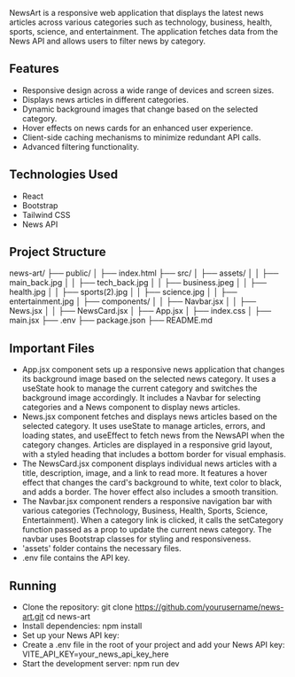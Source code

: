 NewsArt is a responsive web application that displays the latest news articles across various categories such as technology, business, health, sports, science, and entertainment. The application fetches data from the News API and allows users to filter news by category.

## Features

- Responsive design across a wide range of devices and screen sizes.
- Displays news articles in different categories.
- Dynamic background images that change based on the selected category.
- Hover effects on news cards for an enhanced user experience.
- Client-side caching mechanisms to minimize redundant API calls.
- Advanced filtering functionality.

## Technologies Used

- React
- Bootstrap
- Tailwind CSS
- News API

## Project Structure
news-art/
├── public/
│   ├── index.html
├── src/
│   ├── assets/
│   │   ├── main_back.jpg
│   │   ├── tech_back.jpg
│   │   ├── business.jpeg
│   │   ├── health.jpg
│   │   ├── sports(2).jpg
│   │   ├── science.jpg
│   │   ├── entertainment.jpg
│   ├── components/
│   │   ├── Navbar.jsx
│   │   ├── News.jsx
│   │   ├── NewsCard.jsx
│   ├── App.jsx
│   ├── index.css
│   ├── main.jsx
├── .env
├── package.json
├── README.md

## Important Files
- App.jsx component sets up a responsive news application that changes its background image based on the selected news category. It uses a useState hook to manage the current category and switches the background image accordingly. It includes a Navbar for selecting categories and a News component to display news articles.
- News.jsx component fetches and displays news articles based on the selected category. It uses useState to manage articles, errors, and loading states, and useEffect to fetch news from the NewsAPI when the category changes. Articles are displayed in a responsive grid layout, with a styled heading that includes a bottom border for visual emphasis.
- The NewsCard.jsx component displays individual news articles with a title, description, image, and a link to read more. It features a hover effect that changes the card's background to white, text color to black, and adds a border. The hover effect also includes a smooth transition.
- The Navbar.jsx component renders a responsive navigation bar with various categories (Technology, Business, Health, Sports, Science, Entertainment). When a category link is clicked, it calls the setCategory function passed as a prop to update the current news category. The navbar uses Bootstrap classes for styling and responsiveness.
- 'assets' folder contains the necessary files.
- .env file contains the API key.

## Running
- Clone the repository:
   git clone https://github.com/yourusername/news-art.git
   cd news-art
- Install dependencies:
  npm install
- Set up your News API key:
- Create a .env file in the root of your project and add your News API key:
  VITE_API_KEY=your_news_api_key_here
- Start the development server:
  npm run dev







